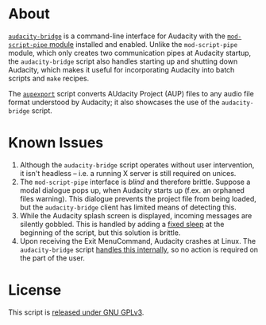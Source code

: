 # About
[`audacity-bridge`](audacity-bridge) is a command-line interface for Audacity
with the [`mod-script-pipe` module][scripting] installed and enabled. Unlike
the `mod-script-pipe` module, which only creates two communication pipes at
Audacity startup, the `audacity-bridge` script also handles starting up and
shutting down Audacity, which makes it useful for incorporating Audacity into
batch scripts and `make` recipes.

The [`aupexport`](aupexport) script converts AUdacity Project (AUP) files to
any audio file format understood by Audacity; it also showcases the use of the
`audacity-bridge` script.

[scripting]: http://manual.audacityteam.org/o/man/scripting.html "Scripting – Audacity Manual"

# Known Issues
1. Although the `audacity-bridge` script operates without user intervention, it
   isn't headless – i.e. a running X server is still required on unices.
2. The `mod-script-pipe` interface is _blind_ and therefore brittle. Suppose a
   modal dialogue pops up, when Audacity starts up (f.ex. an orphaned files
   warning).  This dialogue prevents the project file from being loaded, but
   the `audacity-bridge` client has limited means of detecting this.
3. While the Audacity splash screen is displayed, incoming messages are silently
   gobbled. This is handled by adding a [fixed sleep](audacity-bridge#L70) at
   the beginning of the script, but this solution is brittle.
4. Upon receiving the Exit MenuCommand, Audacity crashes at Linux. The
   `audacity-bridge` script [handles this internally](audacity-bridge#L76), so
   no action is required on the part of the user.

# License
This script is [released under GNU GPLv3](COPYING).
